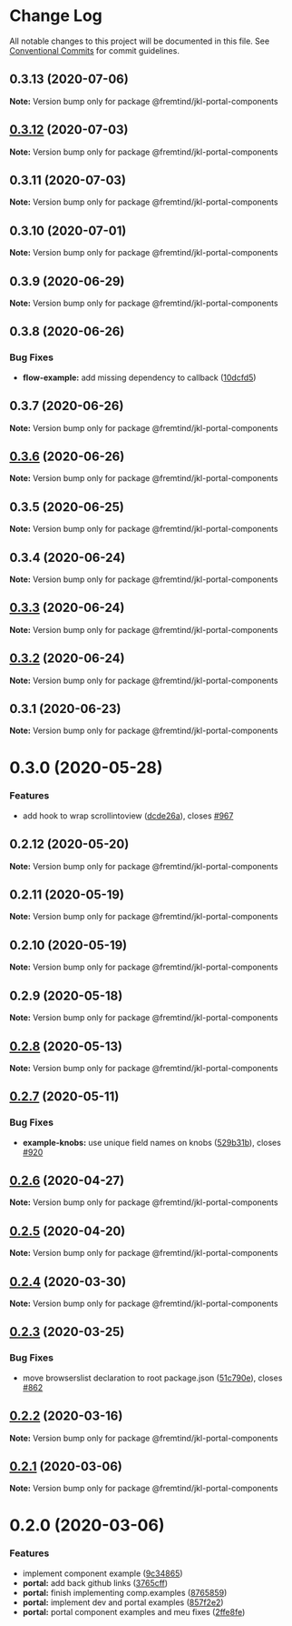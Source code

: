 # Change Log

All notable changes to this project will be documented in this file.
See [Conventional Commits](https://conventionalcommits.org) for commit guidelines.

## 0.3.13 (2020-07-06)

**Note:** Version bump only for package @fremtind/jkl-portal-components





## [0.3.12](https://github.com/fremtind/jokul/compare/@fremtind/jkl-portal-components@0.3.11...@fremtind/jkl-portal-components@0.3.12) (2020-07-03)

**Note:** Version bump only for package @fremtind/jkl-portal-components





## 0.3.11 (2020-07-03)

**Note:** Version bump only for package @fremtind/jkl-portal-components





## 0.3.10 (2020-07-01)

**Note:** Version bump only for package @fremtind/jkl-portal-components





## 0.3.9 (2020-06-29)

**Note:** Version bump only for package @fremtind/jkl-portal-components





## 0.3.8 (2020-06-26)


### Bug Fixes

* **flow-example:** add missing dependency to callback ([10dcfd5](https://github.com/fremtind/jokul/commit/10dcfd560d05fc01832c21fdf3fc109753089b5c))





## 0.3.7 (2020-06-26)

**Note:** Version bump only for package @fremtind/jkl-portal-components





## [0.3.6](https://github.com/fremtind/jokul/compare/@fremtind/jkl-portal-components@0.3.5...@fremtind/jkl-portal-components@0.3.6) (2020-06-26)

**Note:** Version bump only for package @fremtind/jkl-portal-components





## 0.3.5 (2020-06-25)

**Note:** Version bump only for package @fremtind/jkl-portal-components





## 0.3.4 (2020-06-24)

**Note:** Version bump only for package @fremtind/jkl-portal-components





## [0.3.3](https://github.com/fremtind/jokul/compare/@fremtind/jkl-portal-components@0.3.2...@fremtind/jkl-portal-components@0.3.3) (2020-06-24)

**Note:** Version bump only for package @fremtind/jkl-portal-components





## [0.3.2](https://github.com/fremtind/jokul/compare/@fremtind/jkl-portal-components@0.3.1...@fremtind/jkl-portal-components@0.3.2) (2020-06-24)

**Note:** Version bump only for package @fremtind/jkl-portal-components





## 0.3.1 (2020-06-23)

**Note:** Version bump only for package @fremtind/jkl-portal-components





# 0.3.0 (2020-05-28)


### Features

* add hook to wrap scrollintoview ([dcde26a](https://github.com/fremtind/jokul/commit/dcde26a888833ecf1ba6646ea9c7e6086d13e57c)), closes [#967](https://github.com/fremtind/jokul/issues/967)





## 0.2.12 (2020-05-20)

**Note:** Version bump only for package @fremtind/jkl-portal-components





## 0.2.11 (2020-05-19)

**Note:** Version bump only for package @fremtind/jkl-portal-components





## 0.2.10 (2020-05-19)

**Note:** Version bump only for package @fremtind/jkl-portal-components





## 0.2.9 (2020-05-18)

**Note:** Version bump only for package @fremtind/jkl-portal-components





## [0.2.8](https://github.com/fremtind/jokul/compare/@fremtind/jkl-portal-components@0.2.7...@fremtind/jkl-portal-components@0.2.8) (2020-05-13)

**Note:** Version bump only for package @fremtind/jkl-portal-components





## [0.2.7](https://github.com/fremtind/jokul/compare/@fremtind/jkl-portal-components@0.2.6...@fremtind/jkl-portal-components@0.2.7) (2020-05-11)


### Bug Fixes

* **example-knobs:** use unique field names on knobs ([529b31b](https://github.com/fremtind/jokul/commit/529b31b0515a41690fd7fd16190cd7e7d8bfd23f)), closes [#920](https://github.com/fremtind/jokul/issues/920)





## [0.2.6](https://github.com/fremtind/jokul/compare/@fremtind/jkl-portal-components@0.2.5...@fremtind/jkl-portal-components@0.2.6) (2020-04-27)

**Note:** Version bump only for package @fremtind/jkl-portal-components





## [0.2.5](https://github.com/fremtind/jokul/compare/@fremtind/jkl-portal-components@0.2.4...@fremtind/jkl-portal-components@0.2.5) (2020-04-20)

**Note:** Version bump only for package @fremtind/jkl-portal-components





## [0.2.4](https://github.com/fremtind/jokul/compare/@fremtind/jkl-portal-components@0.2.3...@fremtind/jkl-portal-components@0.2.4) (2020-03-30)

**Note:** Version bump only for package @fremtind/jkl-portal-components





## [0.2.3](https://github.com/fremtind/jokul/compare/@fremtind/jkl-portal-components@0.2.2...@fremtind/jkl-portal-components@0.2.3) (2020-03-25)


### Bug Fixes

* move browserslist declaration to root package.json ([51c790e](https://github.com/fremtind/jokul/commit/51c790ea79ca3d667871380c6bfbe85a5738920b)), closes [#862](https://github.com/fremtind/jokul/issues/862)





## [0.2.2](https://github.com/fremtind/jokul/compare/@fremtind/jkl-portal-components@0.2.1...@fremtind/jkl-portal-components@0.2.2) (2020-03-16)

**Note:** Version bump only for package @fremtind/jkl-portal-components





## [0.2.1](https://github.com/fremtind/jokul/compare/@fremtind/jkl-portal-components@0.2.0...@fremtind/jkl-portal-components@0.2.1) (2020-03-06)

**Note:** Version bump only for package @fremtind/jkl-portal-components





# 0.2.0 (2020-03-06)


### Features

* implement component example ([9c34865](https://github.com/fremtind/jokul/commit/9c3486570b6dd74bc843431ffc9ddadd63b9d647))
* **portal:** add back github links ([3765cff](https://github.com/fremtind/jokul/commit/3765cff7335631531b4921af1d1bea701024dd14))
* **portal:** finish implementing comp.examples ([8765859](https://github.com/fremtind/jokul/commit/8765859d88f88ab567c4ca1daad96e6d667992f1))
* **portal:** implement dev and portal examples ([857f2e2](https://github.com/fremtind/jokul/commit/857f2e29359f9442a7da0c977a94d63dfbdfc194))
* **portal:** portal component examples and meu fixes ([2ffe8fe](https://github.com/fremtind/jokul/commit/2ffe8fe39ff826983f027dad1ea7ffa97a013ccf))
